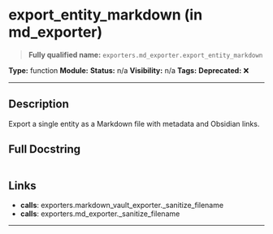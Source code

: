 # export_entity_markdown (in md_exporter)
> **Fully qualified name:** `exporters.md_exporter.export_entity_markdown`

**Type:** function
**Module:** 
**Status:** n/a
**Visibility:** n/a
**Tags:** 
**Deprecated:** ❌

---

## Description
Export a single entity as a Markdown file with metadata and Obsidian links.

## Full Docstring
```

```

## Links
- **calls**: exporters.markdown_vault_exporter._sanitize_filename
- **calls**: exporters.md_exporter._sanitize_filename


---
